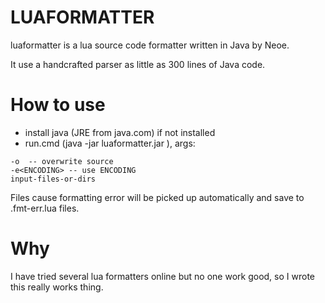 LUAFORMATTER
=====================
luaformatter is a lua source code formatter written in Java by Neoe.

It use a handcrafted parser as little as 300 lines of Java code.

# How to use
* install java (JRE from java.com) if not installed
* run.cmd (java -jar luaformatter.jar <args>),
args: 
  
```
-o  -- overwrite source
-e<ENCODING> -- use ENCODING
input-files-or-dirs
```
Files cause formatting error will be picked up automatically and save to .fmt-err.lua files.


# Why
I have tried several lua formatters online but no one work good, so I wrote this really works thing.
